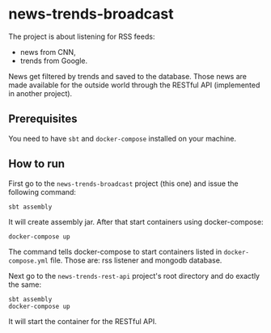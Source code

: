 # news-trends-broadcast

The project is about listening for RSS feeds:

- news from CNN,
- trends from Google.

News get filtered by trends and saved to the database. Those news are made available for the outside world through the RESTful API (implemented in another project).

## Prerequisites

You need to have ```sbt``` and ```docker-compose``` installed on your machine.

## How to run

First go to the ```news-trends-broadcast``` project (this one) and issue the following command:

```
sbt assembly
```

It will create assembly jar. After that start containers using docker-compose:

```
docker-compose up
```

The command tells docker-compose to start containers listed in ```docker-compose.yml``` file. Those are: rss listener and mongodb database.

Next go to the ```news-trends-rest-api``` project's root directory and do exactly the same:

```
sbt assembly
docker-compose up
```
It will start the container for the RESTful API.
